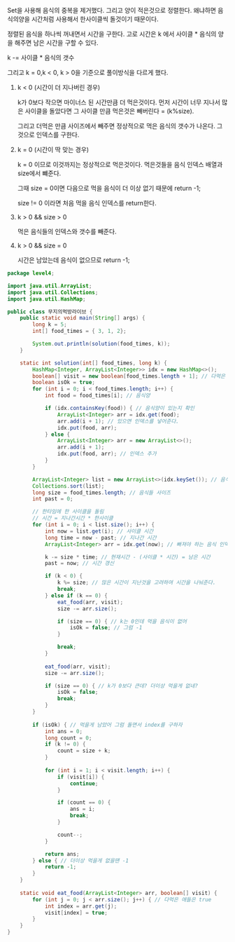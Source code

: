 Set을 사용해 음식의 중복을 제거했다. 그리고 양이 적은것으로 정렬한다. 왜냐하면 음식의양을 시간처럼 사용해서 한사이클씩 돌것이기 때문이다.

정렬된 음식을 하나씩 꺼내면서 시간을 구한다. 고로 시간은 k 에서 사이클 * 음식의 양을 해주면 남은 시간을 구할 수 있다.

k -= 사이클 * 음식의 갯수

그리고 k = 0,k < 0, k > 0을 기준으로 풀이방식을 다르게 했다.

1. k < 0 (시간이 더 지나버린 경우)

   k가 0보다 작으면 마이너스 된 시간만큼 더 먹은것이다. 먼저 시간이 너무 지나서 많은 사이클을 돌았다면 그 사이클 만큼 먹은것은 빼버린다 = (k%size).

   그리고 더먹은 만큼 사이즈에서 빼주면 정상적으로 먹은 음식의 갯수가 나온다. 그것으로 인덱스를 구한다. 

   

2. k = 0 (시간이 딱 맞는 경우)

   k = 0 이므로 이것까지는 정상적으로 먹은것이다. 먹은것들을 음식 인덱스 배열과 size에서 뺴준다.

   그때 size = 0이면 다음으로 먹을 음식이 더 이상 없기 때문에 return -1;

   size != 0 이라면 처음 먹을 음식 인덱스를 return한다.

   

3. k > 0 && size > 0

   먹은 음식들의 인덱스와 갯수를 빼준다.

   

4. k > 0 && size = 0

   시간은 남았는데 음식이 없으므로 return -1;

   

   

```java
package level4;

import java.util.ArrayList;
import java.util.Collections;
import java.util.HashMap;

public class 무지의먹방라이브 {
	public static void main(String[] args) {
		long k = 5;
		int[] food_times = { 3, 1, 2};

		System.out.println(solution(food_times, k));
	}

	static int solution(int[] food_times, long k) {
		HashMap<Integer, ArrayList<Integer>> idx = new HashMap<>();
		boolean[] visit = new boolean[food_times.length + 1]; // 다먹은 음식인지 확인하기
		boolean isOk = true;
		for (int i = 0; i < food_times.length; i++) {
			int food = food_times[i]; // 음식양

			if (idx.containsKey(food)) { // 음식양이 있는지 확인
				ArrayList<Integer> arr = idx.get(food);
				arr.add(i + 1); // 있으면 인덱스를 넣어준다.
				idx.put(food, arr);
			} else {
				ArrayList<Integer> arr = new ArrayList<>();
				arr.add(i + 1);
				idx.put(food, arr); // 인덱스 추가
			}
		}

		ArrayList<Integer> list = new ArrayList<>(idx.keySet()); // 음식물 량에 따른 갯수
		Collections.sort(list);
		long size = food_times.length; // 음식들 사이즈
		int past = 0;

		// 한타임에 한 사이클을 돌림
		// 시간 = 지나간시간 * 한사이클
		for (int i = 0; i < list.size(); i++) {
			int now = list.get(i); // 사이클 시간
			long time = now - past; // 지나간 시간
			ArrayList<Integer> arr = idx.get(now); // 빠져야 하는 음식 인덱스들

			k -= size * time; // 현재시간 - (사이클 * 시간) = 남은 시간
			past = now; // 시간 갱신

			if (k < 0) {
				k %= size; // 많은 시간이 지난것을 고려하여 시간을 나눠준다.
				break;
			} else if (k == 0) {
				eat_food(arr, visit);
				size -= arr.size();

				if (size == 0) { // k는 0인데 먹을 음식이 없어
					isOk = false; // 그럼 -1
				}

				break;
			}
			
			eat_food(arr, visit);
			size -= arr.size();

			if (size == 0) { // k가 0보다 큰데? 더이상 먹을게 없네?
				isOk = false;
				break;
			}
		}
		
		if (isOk) { // 먹을게 남았어 그럼 돌면서 index를 구하자
			int ans = 0;
			long count = 0;
			if (k != 0) {
				count = size + k;
			}
			
			for (int i = 1; i < visit.length; i++) {
				if (visit[i]) {
					continue;
				}

				if (count == 0) {
					ans = i;
					break;
				}

				count--;
			}

			return ans;
		} else { // 더이상 먹을게 없을땐 -1
			return -1;
		}
	}
	
	static void eat_food(ArrayList<Integer> arr, boolean[] visit) {
		for (int j = 0; j < arr.size(); j++) { // 다먹은 애들은 true
			int index = arr.get(j);
			visit[index] = true;
		}
	}
}
```

